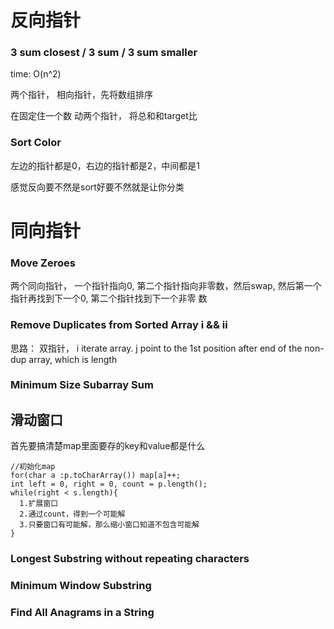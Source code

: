 # 反向指针
### 3 sum closest / 3 sum / 3 sum smaller
time: O(n^2)

两个指针， 相向指针，先将数组排序

在固定住一个数 动两个指针， 将总和和target比
### Sort Color
左边的指针都是0，右边的指针都是2，中间都是1

感觉反向要不然是sort好要不然就是让你分类

# 同向指针
### Move Zeroes
两个同向指针， 一个指针指向0, 第二个指针指向非零数，然后swap, 然后第一个指针再找到下一个0, 第二个指针找到下一个非零
数

### Remove Duplicates from Sorted Array i && ii

思路： 双指针， i iterate array. j point to the 1st position after end of the non-dup array, which is length

### Minimum Size Subarray Sum
## 滑动窗口
首先要搞清楚map里面要存的key和value都是什么
```
//初始化map
for(char a :p.toCharArray()) map[a]++;
int left = 0, right = 0, count = p.length();
while(right < s.length){
  1.扩展窗口
  2.通过count，得到一个可能解
  3.只要窗口有可能解，那么缩小窗口知道不包含可能解
}
```
### Longest Substring without repeating characters
### Minimum Window Substring
### Find All Anagrams in a String
